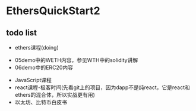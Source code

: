# EthersQuickStart2
 
## todo list
- ethers课程(doing)
 + 05demo中的WETH内容，参见WTH中的solidity讲解
 + 06demo中的ERC20内容
- JavaScript课程
- react课程-极客时间(先看git上的项目，因为dapp不是纯react，它是react和ethers的混合体，所以实战更有用)
- 以太坊、比特币白皮书



